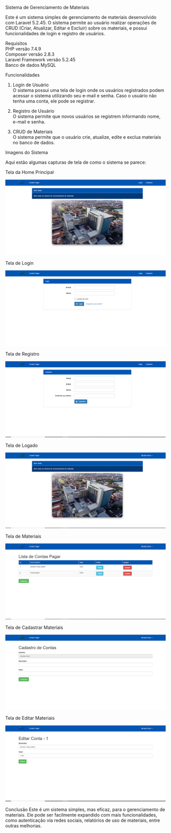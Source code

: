 Sistema de Gerenciamento de Materiais 

Este é um sistema simples de gerenciamento de materiais desenvolvido com Laravel 5.2.45. O sistema permite ao usuário realizar operações de CRUD (Criar, Atualizar, Editar e Excluir) sobre os materiais, e possui funcionalidades de login e registro de usuários.

Requisitos </br>
PHP versão 7.4.9 </br>
Composer versão 2.8.3 </br> 
Laravel Framework versão 5.2.45 </br>
Banco de dados MySQL</br>

Funcionalidades

1. Login de Usuário </br>
O sistema possui uma tela de login onde os usuários registrados podem acessar o sistema utilizando seu e-mail e senha.
Caso o usuário não tenha uma conta, ele pode se registrar.

2. Registro de Usuário </br>
O sistema permite que novos usuários se registrem informando nome, e-mail e senha.

3. CRUD de Materiais </br>
O sistema permite que o usuário crie, atualize, edite e exclua materiais no banco de dados.


Imagens do Sistema 

Aqui estão algumas capturas de tela de como o sistema se parece:

Tela da Home Principal

![alt text](public/img/imgSistem/principal.png)

Tela de Login

![alt text](public/img/imgSistem/login.png)

Tela de Registro

![alt text](public/img/imgSistem/cadastro.png)

Tela de Logado

![alt text](public/img/imgSistem/logado.png)


Tela de Materiais

![alt text](public/img/imgSistem/contas.png)

Tela de Cadastrar Materiais

![alt text](public/img/imgSistem/cadastrar.png)


Tela de Editar Materiais

![alt text](public/img/imgSistem/editar.png)

Conclusão
Este é um sistema simples, mas eficaz, para o gerenciamento de materiais. Ele pode ser facilmente expandido com mais funcionalidades, como autenticação via redes sociais, relatórios de uso de materiais, entre outras melhorias.